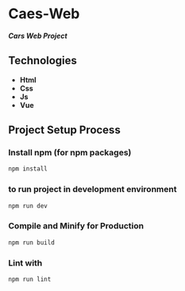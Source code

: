 # Caes-Web

**_Cars Web Project_**

## Technologies

- **Html**
- **Css**
- **Js**
- **Vue**

## Project Setup Process

### Install npm (for npm packages)

```sh
npm install
```

### to run project in development environment

```sh
npm run dev
```

### Compile and Minify for Production

```sh
npm run build
```

### Lint with

```sh
npm run lint
```
